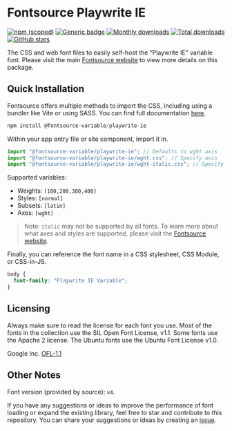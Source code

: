 # Fontsource Playwrite IE

[![npm (scoped)](https://img.shields.io/npm/v/@fontsource-variable/playwrite-ie?color=brightgreen)](https://www.npmjs.com/package/@fontsource-variable/playwrite-ie) [![Generic badge](https://img.shields.io/badge/fontsource-passing-brightgreen)](https://github.com/fontsource/fontsource) [![Monthly downloads](https://badgen.net/npm/dm/@fontsource-variable/playwrite-ie)](https://github.com/fontsource/fontsource) [![Total downloads](https://badgen.net/npm/dt/@fontsource-variable/playwrite-ie)](https://github.com/fontsource/fontsource) [![GitHub stars](https://img.shields.io/github/stars/fontsource/fontsource.svg?style=social&label=Star)](https://github.com/fontsource/fontsource/stargazers)

The CSS and web font files to easily self-host the “Playwrite IE” variable font. Please visit the main [Fontsource website](https://fontsource.org/fonts/playwrite-ie) to view more details on this package.

## Quick Installation

Fontsource offers multiple methods to import the CSS, including using a bundler like Vite or using SASS. You can find full documentation [here](https://fontsource.org/docs/getting-started/introduction).

```javascript
npm install @fontsource-variable/playwrite-ie
```

Within your app entry file or site component, import it in.

```javascript
import "@fontsource-variable/playwrite-ie"; // Defaults to wght axis
import "@fontsource-variable/playwrite-ie/wght.css"; // Specify axis
import "@fontsource-variable/playwrite-ie/wght-italic.css"; // Specify axis and style
```

Supported variables:
- Weights: `[100,200,300,400]`
- Styles: `[normal]`
- Subsets: `[latin]`
- Axes: `[wght]`

> Note: `italic` may not be supported by all fonts. To learn more about what axes and styles are supported, please visit the [Fontsource website](https://fontsource.org/fonts/playwrite-ie).

Finally, you can reference the font name in a CSS stylesheet, CSS Module, or CSS-in-JS.

```css
body {
  font-family: "Playwrite IE Variable";
}
```

## Licensing
Always make sure to read the license for each font you use. Most of the fonts in the collection use the SIL Open Font License, v1.1. Some fonts use the Apache 2 license. The Ubuntu fonts use the Ubuntu Font License v1.0.

Google Inc.
[OFL-1.1](http://scripts.sil.org/OFL)

## Other Notes
Font version (provided by source): `v4`.

If you have any suggestions or ideas to improve the performance of font loading or expand the existing library, feel free to star and contribute to this repository. You can share your suggestions or ideas by creating an [issue](https://github.com/fontsource/fontsource/issues).